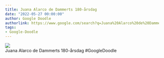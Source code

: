 ```yaml
---
title: Juana Alarco de Dammerts 180-årsdag
date: "2022-05-27 00:00:00"
author: Google Doodle
authorlink: https://www.google.com/search?q=Juana%20Alarco%20de%20Dammerts%20180-%C3%A5rsdag
tags:
- Google-Doodle
---
```

<img src="https://www.google.com/logos/doodles/2022/juana-alarco-de-dammerts-180th-birthday-6753651837109418-l.png" referrerpolicy="no-referrer"><br>Juana Alarco de Dammerts 180-årsdag #GoogleDoodle